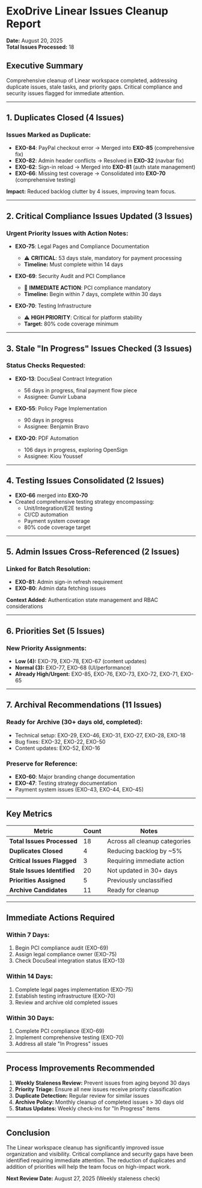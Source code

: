 # ExoDrive Linear Issues Cleanup Report
**Date:** August 20, 2025  
**Total Issues Processed:** 18

## Executive Summary

Comprehensive cleanup of Linear workspace completed, addressing duplicate issues, stale tasks, and priority gaps. Critical compliance and security issues flagged for immediate attention.

---

## 1. Duplicates Closed (4 Issues)

### Issues Marked as Duplicate:
- **EXO-84**: PayPal checkout error → Merged into **EXO-85** (comprehensive fix)
- **EXO-82**: Admin header conflicts → Resolved in **EXO-32** (navbar fix)
- **EXO-62**: Sign-in reload → Merged into **EXO-81** (auth state management)
- **EXO-66**: Missing test coverage → Consolidated into **EXO-70** (comprehensive testing)

**Impact:** Reduced backlog clutter by 4 issues, improving team focus.

---

## 2. Critical Compliance Issues Updated (3 Issues)

### Urgent Priority Issues with Action Notes:
- **EXO-75**: Legal Pages and Compliance Documentation
  - ⚠️ **CRITICAL**: 53 days stale, mandatory for payment processing
  - **Timeline:** Must complete within 14 days
  
- **EXO-69**: Security Audit and PCI Compliance
  - 🚨 **IMMEDIATE ACTION**: PCI compliance mandatory
  - **Timeline:** Begin within 7 days, complete within 30 days
  
- **EXO-70**: Testing Infrastructure
  - ⚠️ **HIGH PRIORITY**: Critical for platform stability
  - **Target:** 80% code coverage minimum

---

## 3. Stale "In Progress" Issues Checked (3 Issues)

### Status Checks Requested:
- **EXO-13**: DocuSeal Contract Integration
  - 56 days in progress, final payment flow piece
  - Assignee: Gunvir Lubana
  
- **EXO-55**: Policy Page Implementation
  - 90 days in progress
  - Assignee: Benjamin Bravo
  
- **EXO-20**: PDF Automation
  - 106 days in progress, exploring OpenSign
  - Assignee: Kiou Youssef

---

## 4. Testing Issues Consolidated (2 Issues)

- **EXO-66** merged into **EXO-70**
- Created comprehensive testing strategy encompassing:
  - Unit/Integration/E2E testing
  - CI/CD automation
  - Payment system coverage
  - 80% code coverage target

---

## 5. Admin Issues Cross-Referenced (2 Issues)

### Linked for Batch Resolution:
- **EXO-81**: Admin sign-in refresh requirement
- **EXO-80**: Admin data fetching issues

**Context Added:** Authentication state management and RBAC considerations

---

## 6. Priorities Set (5 Issues)

### New Priority Assignments:
- **Low (4):** EXO-79, EXO-78, EXO-67 (content updates)
- **Normal (3):** EXO-77, EXO-68 (UI/performance)
- **Already High/Urgent:** EXO-85, EXO-76, EXO-73, EXO-72, EXO-71, EXO-65

---

## 7. Archival Recommendations (11 Issues)

### Ready for Archive (30+ days old, completed):
- Technical setup: EXO-29, EXO-46, EXO-31, EXO-27, EXO-28, EXO-18
- Bug fixes: EXO-32, EXO-22, EXO-50
- Content updates: EXO-52, EXO-16

### Preserve for Reference:
- **EXO-60**: Major branding change documentation
- **EXO-47**: Testing strategy documentation
- Payment system issues (EXO-43, EXO-44, EXO-45)

---

## Key Metrics

| Metric | Count | Notes |
|--------|-------|-------|
| **Total Issues Processed** | 18 | Across all cleanup categories |
| **Duplicates Closed** | 4 | Reducing backlog by ~5% |
| **Critical Issues Flagged** | 3 | Requiring immediate action |
| **Stale Issues Identified** | 20 | Not updated in 30+ days |
| **Priorities Assigned** | 5 | Previously unclassified |
| **Archive Candidates** | 11 | Ready for cleanup |

---

## Immediate Actions Required

### Within 7 Days:
1. Begin PCI compliance audit (EXO-69)
2. Assign legal compliance owner (EXO-75)
3. Check DocuSeal integration status (EXO-13)

### Within 14 Days:
1. Complete legal pages implementation (EXO-75)
2. Establish testing infrastructure (EXO-70)
3. Review and archive old completed issues

### Within 30 Days:
1. Complete PCI compliance (EXO-69)
2. Implement comprehensive testing (EXO-70)
3. Address all stale "In Progress" issues

---

## Process Improvements Recommended

1. **Weekly Staleness Review:** Prevent issues from aging beyond 30 days
2. **Priority Triage:** Ensure all new issues receive priority classification
3. **Duplicate Detection:** Regular review for similar issues
4. **Archive Policy:** Monthly cleanup of completed issues > 30 days old
5. **Status Updates:** Weekly check-ins for "In Progress" items

---

## Conclusion

The Linear workspace cleanup has significantly improved issue organization and visibility. Critical compliance and security gaps have been identified requiring immediate attention. The reduction of duplicates and addition of priorities will help the team focus on high-impact work.

**Next Review Date:** August 27, 2025 (Weekly staleness check)